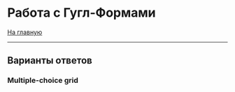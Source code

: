 # Работа с Гугл-Формами
[На главную](../../../README.md)
___
## Варианты ответов
### Multiple-choice grid
